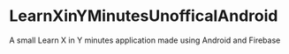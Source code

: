 # LearnXinYMinutesUnofficalAndroid
A small Learn X in Y minutes application made using Android and Firebase
